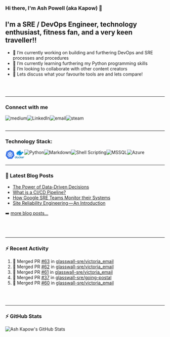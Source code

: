 ### Hi there, I'm Ash Powell (aka Kapow) 👋

## I'm a SRE / DevOps Engineer, technology enthusiast, fitness fan, and a very keen traveller!!

- 🔭 I’m currently working on building and furthering DevOps and SRE processes and procedures
- 🌱 I’m currently learning furthering my Python programming skills
- 👯 I’m looking to collaborate with other content creators
- 💬 Lets discuss what your favourite tools are and lets compare!

<br />
<br />

--- 
### Connect with me 

[<img align="left" alt="medium" src="https://img.shields.io/badge/medium-%2312100E.svg?&style=for-the-badge&logo=medium&logoColor=white" />][blog]
[<img align="left" alt="LinkedIn" src="https://img.shields.io/badge/linkedin-%230077B5.svg?&style=for-the-badge&logo=linkedin&logoColor=white" />][linkedin]
[<img align="left" alt="email" src="https://img.shields.io/badge/gmail-D14836?&style=for-the-badge&logo=gmail&logoColor=white" />][email]
[<img align="left" alt="steam" src="https://img.shields.io/badge/Steam-%23000000.svg?&style=for-the-badge&logo=steam&logoColor=white" />][steam]

<br />
<br />

--- 
### Technology Stack:

[<img align="left" alt="Kubernetes" width="30px" src="https://raw.githubusercontent.com/github/explore/80688e429a7d4ef2fca1e82350fe8e3517d3494d/topics/kubernetes/kubernetes.png" />][blog]
[<img align="left" alt="Docker" width="30px" src="https://raw.githubusercontent.com/github/explore/80688e429a7d4ef2fca1e82350fe8e3517d3494d/topics/docker/docker.png" />][blog]
[<img align="left" alt="Python" src="https://img.shields.io/badge/python%20-%2314354C.svg?&style=for-the-badge&logo=python&logoColor=white" />][blog]
[<img align="left" alt="Markdown" src="https://img.shields.io/badge/markdown-%23000000.svg?&style=for-the-badge&logo=markdown&logoColor=white" />][blog]
[<img align="left" alt="Shell Scripting" src="https://img.shields.io/badge/shell_script%20-%23121011.svg?&style=for-the-badge&logo=gnu-bash&logoColor=white" />][blog]
[<img align="left" alt="MSSQL" src="https://img.shields.io/badge/Microsoft%20SQL%20Server-CC2927?logo=microsoft-sql-server&logoColor=white&style=for-the-badge" />][blog]
[<img align="left" alt="Azure" src="https://img.shields.io/badge/Microsoft%20Azure-0089D6?logo=microsoft-azure&logoColor=white&style=for-the-badge" />][blog]

<br />
<br />

--- 
### 📕 Latest Blog Posts

<!-- BLOG-POST-LIST:START -->
- [The Power of Data-Driven Decisions](https://medium.com/glasswall-engineering/the-power-of-data-driven-decisions-521ef982424b?source=rss-5aeda81f2373------2)
- [What is a CI/CD Pipeline?](https://medium.com/glasswall-engineering/what-is-a-ci-cd-pipeline-36c29aeb1588?source=rss-5aeda81f2373------2)
- [How Google SRE Teams Monitor their Systems](https://medium.com/glasswall-engineering/how-google-sre-teams-monitor-their-systems-c62366580acc?source=rss-5aeda81f2373------2)
- [Site Reliability Engineering — An Introduction](https://medium.com/glasswall-engineering/site-reliability-engineering-an-introduction-8b15e16f30b5?source=rss-5aeda81f2373------2)
<!-- BLOG-POST-LIST:END -->

➡️ [more blog posts...](https://medium.com/@ashkapow)

<br />
<br />

--- 
### :zap: Recent Activity
  
<!--START_SECTION:activity-->
1. 🎉 Merged PR [#63](https://github.com/glasswall-sre/victoria_email/pull/63) in [glasswall-sre/victoria_email](https://github.com/glasswall-sre/victoria_email)
2. 🎉 Merged PR [#62](https://github.com/glasswall-sre/victoria_email/pull/62) in [glasswall-sre/victoria_email](https://github.com/glasswall-sre/victoria_email)
3. 🎉 Merged PR [#61](https://github.com/glasswall-sre/victoria_email/pull/61) in [glasswall-sre/victoria_email](https://github.com/glasswall-sre/victoria_email)
4. 🎉 Merged PR [#37](https://github.com/glasswall-sre/going-postal/pull/37) in [glasswall-sre/going-postal](https://github.com/glasswall-sre/going-postal)
5. 🎉 Merged PR [#60](https://github.com/glasswall-sre/victoria_email/pull/60) in [glasswall-sre/victoria_email](https://github.com/glasswall-sre/victoria_email)
<!--END_SECTION:activity-->

<br />
<br />

--- 
### :zap: GitHub Stats

  <img align="left" alt="Ash Kapow's GitHub Stats" src="https://github-readme-stats.ereshzealous.vercel.app/api?username=ashkapow&show_icons=true&hide_border=true" />

[blog]: https://medium.com/@ashkapow
[linkedin]: https://www.linkedin.com/in/ashleypowell1/
[email]: mailto:ash@thekapow.com
[steam]: https://steamcommunity.com/profiles/76561198067079820/
